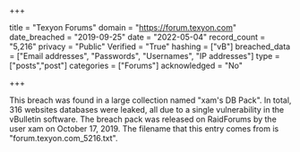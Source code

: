 +++

title = "Texyon Forums"
domain = "https://forum.texyon.com"
date_breached = "2019-09-25"
date = "2022-05-04"
record_count = "5,216"
privacy = "Public"
Verified = "True"
hashing = ["vB"]
breached_data = ["Email addresses", "Passwords", "Usernames", "IP addresses"]
type = ["posts","post"]
categories = ["Forums"]
acknowledged = "No"


+++


This breach was found in a large collection named "xam's DB Pack". In total, 316 websites databases were leaked, all due to a single vulnerability in the vBulletin software. The breach pack was released on RaidForums by the user xam on October 17, 2019. The filename that this entry comes from is "forum.texyon.com_5216.txt".

